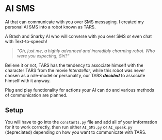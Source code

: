 # AI SMS

AI that can communicate with you over SMS messaging. I created my personal AI SMS into a robot known as TARS.

A Brash and Snarky AI who will converse with you over SMS or even chat with Text-to-speech!

> _"Oh, just me, a highly advanced and incredibly charming robot. Who were you expecting, Siri?"_

Believe it or not, TARS has the tendency to associate himself with the character TARS from the movie *Interstellar*, while this robot was never chosen as a role-model or personality, our TARS ***decided*** to associate himself with it anyway.

Plug and play functionality for actions your AI can do and various methods of communication are planned.

## Setup

You will have to go into the ```constants.py``` file and add all of your imformation for it to work correctly, then run either ```AI_SMS.py``` or ```AI_speak.py``` (depreciated) depending on how you want to communicate with TARS.
